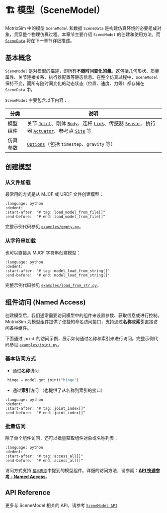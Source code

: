 # 🏗️ 模型（SceneModel）

MotrixSim 中的模型 `SceneModel` 和数据 `SceneData` 是构建仿真环境的必要组成对象，贯穿整个物理仿真过程。本章节主要介绍 `SceneModel` 的创建和使用方法，而 [`SceneData`](scene_data.md) 将在下一章节详细描述。

## 基本概念

`SceneModel` 是对模型的描述，即所有**不随时间变化的量**。这包括几何形状、质量属性、关节连接关系、执行器配置等静态信息。在整个仿真过程中，`SceneModel` 保持不变，而所有随时间变化的动态状态（位置、速度、力等）都存储在 `SceneData` 中。

`SceneModel` 主要包含以下内容：

| 分类     | 说明                                                                                                                                                                                                                                                      |
| -------- | --------------------------------------------------------------------------------------------------------------------------------------------------------------------------------------------------------------------------------------------------------- |
| 模型组件 | 关节 [`Joint`](../kinematics/joint.md)、刚体 [`Body`](../kinematics/body.md)、连杆 [`Link`](../kinematics/link.md)、传感器 [`Sensor`](../kinematics/sensor.md)、执行器 [`Actuator`](../kinematics/actuator.md)、参考点 [`Site`](../kinematics/site.md) 等 |
| 仿真参数 | [`Options`](options.md)（包括 `timestep`、`gravity` 等）                                                                                                                                                                                                  |

## 创建模型

### 从文件加载

最常用的方式是从 MJCF 或 URDF 文件创建模型：

```{literalinclude} ../../../../../examples/empty.py
:language: python
:dedent:
:start-after: "# tag::load_model_from_file[]"
:end-before:  "# end::load_model_from_file[]"
```

完整示例代码参见 [`examples/empty.py`](../../../../../examples/empty.py)。

### 从字符串加载

也可以直接从 MJCF 字符串创建模型：

```{literalinclude} ../../../../../examples/load_from_str.py
:language: python
:dedent:
:start-after: "# tag::model_load_from_string[]"
:end-before:  "# end::model_load_from_string[]"
```

完整示例代码参见 [`examples/load_from_str.py`](../../../../../examples/load_from_str.py)。

## 组件访问 (Named Access)

创建模型后，我们通常需要访问模型中的组件来设置参数、获取信息或进行控制。MotrixSim 为模型组件提供了便捷的命名访问接口，支持通过**名称**或**索引**直接访问各种组件。

下面通过 `joint` 的访问示例，展示如何通过名称和索引来进行访问。完整示例代码参见 [`examples/joint.py`](../../../../../examples/joint.py)。

### 基本访问方式

-   通过**名称**访问

```python
 hinge = model.get_joint("hinge")
```

-   通过**索引**访问 （也提供了从名称到索引的接口）

```{literalinclude} ../../../../../examples/joint.py
:language: python
:dedent:
:start-after: "# tag::joint_index[]"
:end-before:  "# end::joint_index[]"
```

### 批量访问

除了单个组件访问，还可以批量获取组件对象或名称列表：

```{literalinclude} ../../../../../examples/joint.py
:language: python
:dedent:
:start-after: "# tag::access_all[]"
:end-before:  "# end::access_all[]"
```

访问方式支持 [`基本概念`]中提到的模型组件。详细的访问方法，请参阅：[**API 快速参考 - Named Access**](../../api_reference/api_quick_reference.md#-named-access---模型组件访问)。

## API Reference

更多与 SceneModel 相关的 API，请参考 [`SceneModel API`]

[`SceneModel API`]: motrixsim.SceneModel
[`基本概念`]: #基本概念

